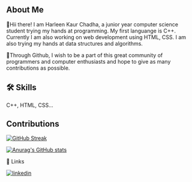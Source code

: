 ## About Me
🚀Hii there! I am Harleen Kaur Chadha, a junior year computer science student trying my hands at programming. My first languange is C++. Currently I am also working on web development using HTML, CSS. I am also trying my hands at data structures and algorithms.

🚀Through Github, I wish to be a part of this great community of programmers and computer enthusiasts and hope to give as many contributions as possible.


## 🛠 Skills
C++, HTML, CSS...


## Contributions
[![GitHub Streak](https://github-readme-streak-stats.herokuapp.com/?user=harleenkaur12)](https://git.io/streak-stats)

[![Anurag's GitHub stats](https://github-readme-stats.vercel.app/api?username=harleenkaur12)](https://github.com/anuraghazra/github-readme-stats)

🔗 Links

[![linkedin](https://img.shields.io/badge/linkedin-0A66C2?style=for-the-badge&logo=linkedin&logoColor=white)](https://www.linkedin.com/in/harleen-kaur-chadha-aa0360238/)

